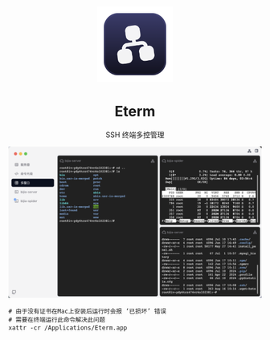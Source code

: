 
<div align="center">
    <img src="logo.png" width="150px">
    <h1>Eterm</h1>
    <p>SSH 终端多控管理</p>
</div>

![Eterm](./docs/app_screenshot.png)

```shell
# 由于没有证书在Mac上安装后运行时会报 ‘已损坏’ 错误
# 需要在终端运行此命令解决此问题
xattr -cr /Applications/Eterm.app
```